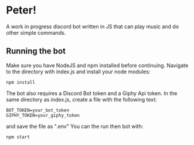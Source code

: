 # Peter!

A work in progress discord bot written in JS that can play music and do other simple commands.

## Running the bot
Make sure you have NodeJS and npm installed before continuing.
Navigate to the directory with index.js and install your node modules:
```
npm install
```
The bot also requires a Discord Bot token and a Giphy Api token. In the same directory as index.js, create a file with the following text:
```
BOT_TOKEN=your_bot_token
GIPHY_TOKEN=your_giphy_token
```
and save the file as ".env"
You can the run then bot with:
```
npm start
```
